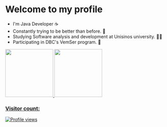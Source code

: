 
<h1 align="left">Welcome to my profile</h1>


* I'm Java Developer ☕
* Constantly trying to be better than before. 🧠
* Studying Software analysis and development at Unisinos university. 👨‍🎓
* Participating in DBC's VemSer program. 🚀

<div>
  <a href="https://github.com/uLinck">
  <img height="150em" src="https://github-readme-stats.vercel.app/api?username=uLinck&show_icons=true&theme=dracula&include_all_commits=true&count_private=true">
  <img height="150em" src="https://github-readme-stats.vercel.app/api/top-langs/?username=uLinck&layout=compact&langs_count=7&theme=dracula">
</div>
  
### Visitor count:

<p align="left"> <img src="https://profile-counter.glitch.me/uLinck/count.svg" alt="Profile views" /> </p>

    
    
